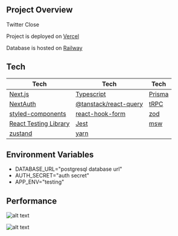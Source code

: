 ## Project Overview

Twitter Close

Project is deployed on [Vercel](https://vercel.com)

Database is hosted on [Railway](https://railway.app)

## Tech

| Tech                                                                                   | Tech                                                                                                                        | Tech                                |
| -------------------------------------------------------------------------------------- | --------------------------------------------------------------------------------------------------------------------------- | ----------------------------------- |
| [Next.js](https://nextjs.org)                                                          | [Typescript](https://www.typescriptlang.org/)                                                                               | [Prisma](https://www.prisma.io)     |
| [NextAuth](https://next-auth.js.org)                                                   | [@tanstack/react-query](https://tanstack.com/query/latest/?from=reactQueryV3&original=https://react-query-v3.tanstack.com/) | [tRPC](https://trpc.io)             |
| [styled-components](https://styled-components.com/)                                    | [react-hook-form](https://react-hook-form.com)                                                                              | [zod](https://zod.dev)              |
| [React Testing Library](https://testing-library.com/docs/react-testing-library/intro/) | [Jest](https://jestjs.io)                                                                                                   | [msw](https://github.com/mswjs/msw) |
| [zustand](https://github.com/pmndrs/zustand)                                           | [yarn](https://yarnpkg.com)                                                                                                 |

## Environment Variables

- DATABASE_URL="postgresql database url"
- AUTH_SECRET="auth secret"
- APP_ENV="testing"

## Performance

![alt text](https://i.imgur.com/1xQaD06.png)

![alt text](https://i.imgur.com/FYPMvkT.png)
